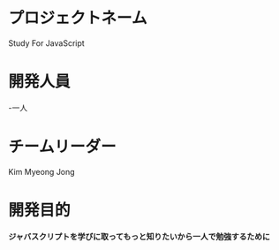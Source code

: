  プロジェクトネーム
 =============

Study For JavaScript

 開発人員
 =============

-一人 


チームリーダー
 =============
 
 Kim Myeong Jong
 
 
開発目的
 =============
 
**ジャバスクリプトを学びに取ってもっと知りたいから一人で勉強するために**
 
